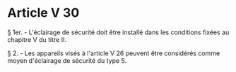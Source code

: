 # Article V 30

§ 1er. - L'éclairage de sécurité doit être installé dans les conditions fixées au chapitre V du titre II.

§ 2. - Les appareils visés à l'article V 26 peuvent être considérés comme moyen d'éclairage de sécurité du type 5.
